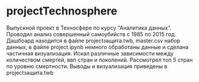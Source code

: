 # projectTechnosphere
Выпускной проект в Техносфере по курсу "Аналитика данных". Проводил анализ совершенный самоубийств с 1985 по 2015 год.
Дашбоард находится в файле projectзащита.twb, 
master.csv набор данных,
в файле project.ipynb немного обработаны данные и сделана частичная визуализация.
Искал различные зависимости между количеством смертей, ввп стран и поколений. Рассмотрел топ 5 стран по уровню смертности. Выводы и визуализация приведены в projectзащита.twb
